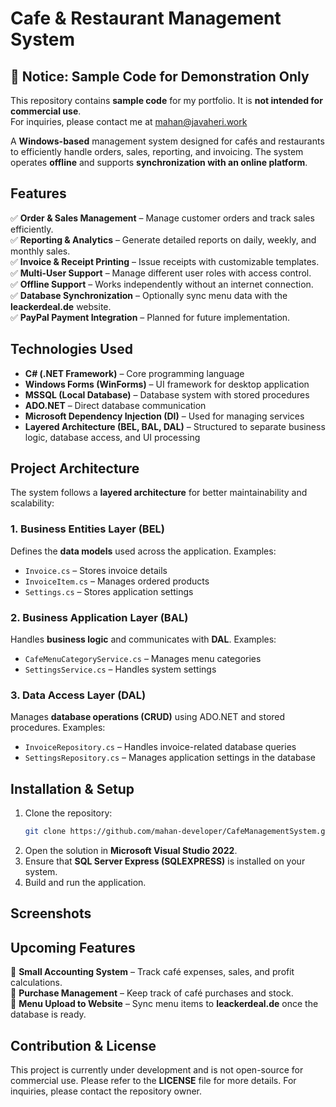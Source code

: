 # Cafe & Restaurant Management System  

## 📌 Notice: Sample Code for Demonstration Only  
This repository contains **sample code** for my portfolio. It is **not intended for commercial use**.  
For inquiries, please contact me at mahan@javaheri.work  

A **Windows-based** management system designed for cafés and restaurants to efficiently handle orders, sales, reporting, and invoicing. The system operates **offline** and supports **synchronization with an online platform**.

## Features  
✅ **Order & Sales Management** – Manage customer orders and track sales efficiently.  
✅ **Reporting & Analytics** – Generate detailed reports on daily, weekly, and monthly sales.  
✅ **Invoice & Receipt Printing** – Issue receipts with customizable templates.  
✅ **Multi-User Support** – Manage different user roles with access control.  
✅ **Offline Support** – Works independently without an internet connection.  
✅ **Database Synchronization** – Optionally sync menu data with the **leackerdeal.de** website.  
✅ **PayPal Payment Integration** – Planned for future implementation.  

## Technologies Used  
- **C# (.NET Framework)** – Core programming language  
- **Windows Forms (WinForms)** – UI framework for desktop application  
- **MSSQL (Local Database)** – Database system with stored procedures  
- **ADO.NET** – Direct database communication  
- **Microsoft Dependency Injection (DI)** – Used for managing services  
- **Layered Architecture (BEL, BAL, DAL)** – Structured to separate business logic, database access, and UI processing  

## Project Architecture  
The system follows a **layered architecture** for better maintainability and scalability:

### **1. Business Entities Layer (BEL)**  
Defines the **data models** used across the application. Examples:  
- `Invoice.cs` – Stores invoice details  
- `InvoiceItem.cs` – Manages ordered products  
- `Settings.cs` – Stores application settings  

### **2. Business Application Layer (BAL)**  
Handles **business logic** and communicates with **DAL**. Examples:  
- `CafeMenuCategoryService.cs` – Manages menu categories  
- `SettingsService.cs` – Handles system settings  

### **3. Data Access Layer (DAL)**  
Manages **database operations (CRUD)** using ADO.NET and stored procedures. Examples:  
- `InvoiceRepository.cs` – Handles invoice-related database queries  
- `SettingsRepository.cs` – Manages application settings in the database  

## Installation & Setup  
1. Clone the repository:  
   ```sh  
   git clone https://github.com/mahan-developer/CafeManagementSystem.git  
   ```  
2. Open the solution in **Microsoft Visual Studio 2022**.  
3. Ensure that **SQL Server Express (SQLEXPRESS)** is installed on your system.  
4. Build and run the application.  

## Screenshots  
 

## Upcoming Features  
🚀 **Small Accounting System** – Track café expenses, sales, and profit calculations.  
🚀 **Purchase Management** – Keep track of café purchases and stock.  
🚀 **Menu Upload to Website** – Sync menu items to **leackerdeal.de** once the database is ready.  

## Contribution & License  
This project is currently under development and is not open-source for commercial use. Please refer to the **LICENSE** file for more details. For inquiries, please contact the repository owner.

